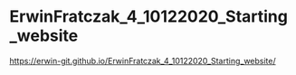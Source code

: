 # ErwinFratczak_4_10122020_Starting_website

https://erwin-git.github.io/ErwinFratczak_4_10122020_Starting_website/
